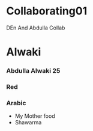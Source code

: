 # Collaborating01
DEn And Abdulla Collab
  # Alwaki
### Abdulla Alwaki 25
### Red
### Arabic
- My Mother food 
- Shawarma
